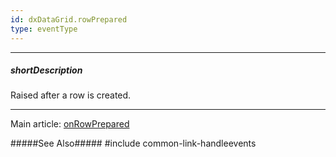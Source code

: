 ```yaml
---
id: dxDataGrid.rowPrepared
type: eventType
---
```

---
##### shortDescription
Raised after a row is created.

---
Main article: [onRowPrepared](/api-reference/10%20UI%20Widgets/dxDataGrid/1%20Configuration/onRowPrepared.md '/Documentation/ApiReference/UI_Components/dxDataGrid/Configuration/#onRowPrepared')

#####See Also#####
#include common-link-handleevents